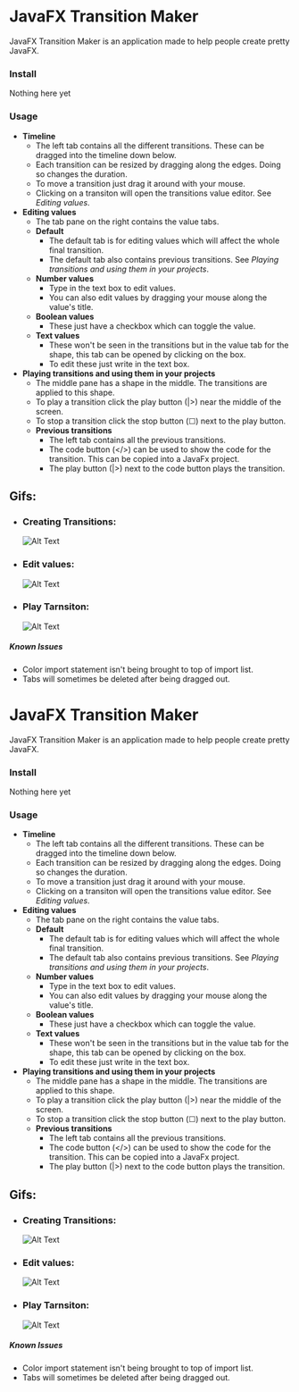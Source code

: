 # JavaFX Transition Maker

JavaFX Transition Maker is an application made to help people create pretty JavaFX.

### Install
Nothing here yet

### Usage
* **Timeline**
    * The left tab contains all the different transitions. These can be dragged into the timeline down below.
    * Each transition can be resized by dragging along the edges. Doing so changes the duration.
    * To move a transition just drag it around with your mouse.
    * Clicking on a transiton will open the transitions value editor. See *Editing values*.
* **Editing values**
    * The tab pane on the right contains the value tabs.
    * **Default**
        * The default tab is for editing values which will affect the whole final transition.
        * The default tab also contains previous transitions. See *Playing transitions and using them in your projects*.
    * **Number values**
        * Type in the text box to edit values.
        * You can also edit values by dragging your mouse along the value's title.
    * **Boolean values**
        * These just have a checkbox which can toggle the value.
    * **Text values**
        * These won't be seen in the transitions but in the value tab for the shape, this tab can be opened by clicking on the box.
        * To edit these just write in the text box.
* **Playing transitions and using them in your projects**
    * The middle pane has a shape in the middle. The transitions are applied to this shape.
    * To play a transition click the play button (|>) near the middle of the screen.
    * To stop a transition click the stop button (☐) next to the play button.
    * **Previous transitions**
        * The left tab contains all the previous transitions.
        * The code button (</>) can be used to show the code for the transition. This can be copied into a JavaFx project.
        * The play button (|>) next to the code button plays the transition.

## Gifs:

* ### Creating Transitions:
    ![Alt Text](https://media1.giphy.com/media/WUh01ErI6vtMITQ8Ng/giphy.gif)

* ### Edit values:
    ![Alt Text](https://media2.giphy.com/media/dZ9ASwmgEus01kIZV1/giphy.gif)

* ### Play Tarnsiton:
    ![Alt Text](https://media0.giphy.com/media/Pmk130VMFvHTtcrHan/giphy.gif)

##### Known Issues
* Color import statement isn't being brought to top of import list.
* Tabs will sometimes be deleted after being dragged out.

# JavaFX Transition Maker

JavaFX Transition Maker is an application made to help people create pretty JavaFX.

### Install
Nothing here yet

### Usage
* **Timeline**
    * The left tab contains all the different transitions. These can be dragged into the timeline down below.
    * Each transition can be resized by dragging along the edges. Doing so changes the duration.
    * To move a transition just drag it around with your mouse.
    * Clicking on a transiton will open the transitions value editor. See *Editing values*.
* **Editing values**
    * The tab pane on the right contains the value tabs.
    * **Default**
        * The default tab is for editing values which will affect the whole final transition.
        * The default tab also contains previous transitions. See *Playing transitions and using them in your projects*.
    * **Number values**
        * Type in the text box to edit values.
        * You can also edit values by dragging your mouse along the value's title.
    * **Boolean values**
        * These just have a checkbox which can toggle the value.
    * **Text values**
        * These won't be seen in the transitions but in the value tab for the shape, this tab can be opened by clicking on the box.
        * To edit these just write in the text box.
* **Playing transitions and using them in your projects**
    * The middle pane has a shape in the middle. The transitions are applied to this shape.
    * To play a transition click the play button (|>) near the middle of the screen.
    * To stop a transition click the stop button (☐) next to the play button.
    * **Previous transitions**
        * The left tab contains all the previous transitions.
        * The code button (</>) can be used to show the code for the transition. This can be copied into a JavaFx project.
        * The play button (|>) next to the code button plays the transition.

## Gifs:

* ### Creating Transitions:
    ![Alt Text](https://media1.giphy.com/media/WUh01ErI6vtMITQ8Ng/giphy.gif)

* ### Edit values:
    ![Alt Text](https://media2.giphy.com/media/dZ9ASwmgEus01kIZV1/giphy.gif)

* ### Play Tarnsiton:
    ![Alt Text](https://media0.giphy.com/media/Pmk130VMFvHTtcrHan/giphy.gif)

##### Known Issues
* Color import statement isn't being brought to top of import list.
* Tabs will sometimes be deleted after being dragged out.

